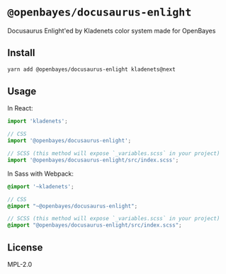 # `@openbayes/docusaurus-enlight`

Docusaurus Enlight'ed by Kladenets color system made for OpenBayes

## Install

```bash
yarn add @openbayes/docusaurus-enlight kladenets@next
```

## Usage

In React:

```jsx
import 'kladenets';

// CSS
import '@openbayes/docusaurus-enlight';

// SCSS (this method will expose `_variables.scss` in your project)
import '@openbayes/docusaurus-enlight/src/index.scss';
```

In Sass with Webpack:

```scss
@import '~kladenets';

// CSS
@import "~@openbayes/docusaurus-enlight";

// SCSS (this method will expose `_variables.scss` in your project)
@import "@openbayes/docusaurus-enlight/src/index.scss";

```

## License

MPL-2.0
